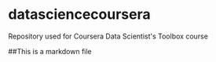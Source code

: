 datasciencecoursera
===================

Repository used for Coursera Data Scientist's Toolbox course

##This is a markdown file

